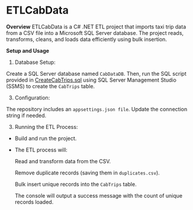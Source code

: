 # ETLCabData
**Overview**
ETLCabData is a C# .NET ETL project that imports taxi trip data from a CSV file into a Microsoft SQL Server database. The project reads, transforms, cleans, and loads data efficiently using bulk insertion.

**Setup and Usage**
1. Database Setup:

Create a SQL Server database named `CabDataDB`. Then, run the SQL script provided in [CreateCabTrips.sql](ETLCabData/sql/CreateCabTrips.sql) using SQL Server Management Studio (SSMS) to create the `CabTrips` table.

3. Configuration:

The repository includes an `appsettings.json file`. Update the connection string if needed.

3. Running the ETL Process:

- Build and run the project.

- The ETL process will:

  Read and transform data from the CSV.

  Remove duplicate records (saving them in `duplicates.csv`).

  Bulk insert unique records into the `CabTrips` table.

  The console will output a success message with the count of unique records loaded.
